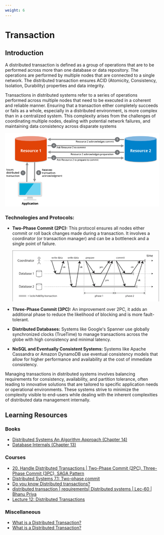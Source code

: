 ```yaml
---
weight: 6
---
```


# Transaction

## Introduction

A distributed transaction is defined as a group of operations that are to be performed across more than one database or data repository. The operations are performed by multiple nodes that are connected to a single network. The distributed transaction ensures ACID (Atomicity, Consistency, Isolation, Durability) properties and data integrity.

Transactions in distributed systems refer to a series of operations performed across multiple nodes that need to be executed in a coherent and reliable manner. Ensuring that a transaction either completely succeeds or fails as a whole, especially in a distributed environment, is more complex than in a centralized system. This complexity arises from the challenges of coordinating multiple nodes, dealing with potential network failures, and maintaining data consistency across disparate systems

![Transaction](transaction.png)

### Technologies and Protocols:
- **Two-Phase Commit (2PC):** This protocol ensures all nodes either commit or roll back changes made during a transaction. It involves a coordinator (or transaction manager) and can be a bottleneck and a single point of failure.

    ![2PC](2phase.png)

- **Three-Phase Commit (3PC):** An improvement over 2PC, it adds an additional phase to reduce the likelihood of blocking and is more fault-tolerant.
- **Distributed Databases:** Systems like Google's Spanner use globally synchronized clocks (TrueTime) to manage transactions across the globe with high consistency and minimal latency.
- **NoSQL and Eventually Consistent Systems:** Systems like Apache Cassandra or Amazon DynamoDB use eventual consistency models that allow for higher performance and availability at the cost of immediate consistency.


Managing transactions in distributed systems involves balancing requirements for consistency, availability, and partition tolerance, often leading to innovative solutions that are tailored to specific application needs or operational environments. These systems strive to minimize the complexity visible to end-users while dealing with the inherent complexities of distributed data management internally.

## Learning Resources



### Books
- [Distributed Systems An Algorithm Approach (Chapter 14)](https://www.oreilly.com/library/view/distributed-systems-2nd/9781466552975/)
- [Database Internals (Chapter 13)](https://www.oreilly.com/library/view/database-internals/9781492040330/)

### Courses
- [20. Handle Distributed Transactions | Two-Phase Commit (2PC), Three-Phase Commit (3PC), SAGA Pattern](https://www.youtube.com/watch?v=ET_DnJgfplY)
- [Distributed Systems 7.1: Two-phase commit](https://www.youtube.com/watch?v=-_rdWB9hN1c)
- [Do you know Distributed transactions?](https://www.youtube.com/watch?v=S4FnmSeRpAY)
- [distributed transaction | requirements| Distributed systems | Lec-60 | Bhanu Priya](https://www.youtube.com/watch?v=Atn7NMgaRbw)
- [Lecture 12: Distributed Transactions](https://www.youtube.com/watch?v=aDp99WDIM_4)

### Miscellaneous
- [What is a Distributed Transaction?](https://www.geeksforgeeks.org/what-is-a-distributed-transaction/)
- [What is a Distributed Transaction?](https://hazelcast.com/glossary/distributed-transaction/)